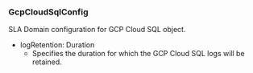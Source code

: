 ### GcpCloudSqlConfig
SLA Domain configuration for GCP Cloud SQL object.

- logRetention: Duration
  - Specifies the duration for which the GCP Cloud SQL logs will be retained.
